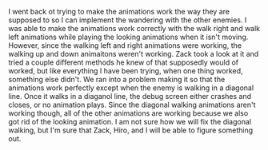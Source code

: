 I went back ot trying to make the animations work the way they are supposed to so I can implement the wandering with the other enemies. I was able to make the animations work correctly with the walk right and walk left animations while playing the looking animations when it isn't moving. However, since the walking left and right animations were working, the walking up and down animaitons weren't working. Zack took a look at it and tried a couple different methods he knew of that supposedly would of worked, but like everything I have been trying, when one thing worked, something else didn't. We ran into a problem making it so that the animations work perfectly except when the enemy is walking in a diagonal line. Once it walks in a diaganol line, the debug screen either crashes and closes, or no animation plays. Since the diagonal walking animations aren't working though, all of the other animations are working because we also got rid of the looking animation. I am not sure how we will fix the diagonal walking, but I'm sure that Zack, Hiro, and I will be able to figure something out. 
